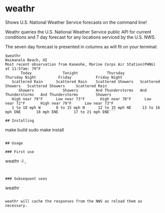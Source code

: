 # weathr
Shows U.S. National Weather Service forecasts on the command line!

Weathr queries the U.S. National Weather Service public API for current 
conditions and 7 day forecast for any locations serviced by the U.S. NWS.

The seven day forecast is presented in columns as will fit on your terminal:
```
$weathr
Waimanalo Beach, HI
Most recent observation from Kaneohe, Marine Corps Air Station(PHNG) at 11:57am: 79°F
       Today              Tonight             Thursday         Thursday Night          Friday           Friday Night
   Scattered Rain      Scattered Rain    Scattered Showers   Scattered Showers   Scattered Showers     Scattered Rain
      Showers             Showers        And Thunderstorms   And Thunderstorms   And Thunderstorms        Showers
   High near 79°F      Low near 73°F       High near 78°F      Low near 72°F       High near 79°F      Low near 73°F
   1 to 10 mph W       8 to 15 mph N      12 to 15 mph NE     13 to 16 mph ENE       18 mph ENE       17 to 21 mph ENE```

## Installing

```
make build
sudo make install
```

## Usage

### First use
```
weathr -l <decimal latitude>,<decimal longitude>
```


### Subsequent uses
```
weathr
```

weathr will cache the responses from the NWS as reload them as necessary.

